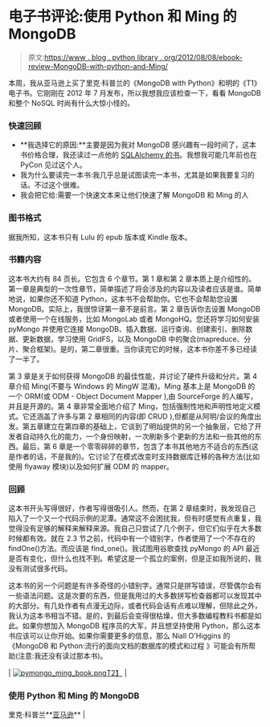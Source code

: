 # 电子书评论:使用 Python 和 Ming 的 MongoDB

> 原文:[https://www . blog . python library . org/2012/08/08/ebook-review-MongoDB-with-python-and-Ming/](https://www.blog.pythonlibrary.org/2012/08/08/ebook-review-mongodb-with-python-and-ming/)

本周，我从亚马逊上买了里克·科普兰的《MongoDB with Python》和明的《T1》电子书。它刚刚在 2012 年 7 月发布，所以我想我应该检查一下，看看 MongoDB 和整个 NoSQL 时尚有什么大惊小怪的。

### 快速回顾

*   **我选择它的原因:**主要是因为我对 MongoDB 感兴趣有一段时间了，这本书价格合理，我还读过一点他的 [SQLAlchemy 的书](http://www.amazon.com/gp/product/0596516142/ref=as_li_ss_tl?ie=UTF8&camp=1789&creative=390957&creativeASIN=0596516142&linkCode=as2&tag=thmovsthpy-20)。我想我可能几年前也在 PyCon 见过这个人。
*   我为什么要读完一本书:我几乎总是试图读完一本书，尤其是如果我要复习的话。不过这个很难。
*   我会把它给:需要一个快速文本来让他们快速了解 MongoDB 和 Ming 的人

### 图书格式

据我所知，这本书只有 Lulu 的 epub 版本或 Kindle 版本。

### 书籍内容

这本书大约有 84 页长。它包含 6 个章节。第 1 章和第 2 章本质上是介绍性的。第一章是典型的一次性章节，简单描述了将会涉及的内容以及读者应该是谁。简单地说，如果你还不知道 Python，这本书不会帮助你。它也不会帮助您设置 MongoDB。实际上，我很惊讶第一章不是前言。第 2 章告诉你去设置 MongoDB 或者使用一个在线服务，比如 MongoLab 或者 MongoHQ。您还将学习如何安装 pyMongo 并使用它连接 MongoDB、插入数据、运行查询、创建索引、删除数据、更新数据，学习使用 GridFS，以及 MongoDB 中的聚合(mapreduce、分片、聚合框架)。是的，第二章很重。当你读完它的时候，这本书你差不多已经读了一半了。

第 3 章是关于如何获得 MongoDB 的最佳性能，并讨论了硬件升级和分片。第 4 章介绍 Ming(不要与 Windows 的 MingW 混淆)。Ming 基本上是 MongoDB 的一个 ORM(或 ODM - Object Document Mapper ),由 SourceForge 的人编写，并且是开源的。第 4 章非常全面地介绍了 Ming，包括强制性地和声明性地定义模式。它还涵盖了许多与第 2 章相同的内容(即 CRUD ),但都是从阿明/会议的角度出发。第五章建立在第四章的基础上，它谈到了明灿提供的另一个抽象层，它给了开发者自动持久化的能力，一个身份映射，一次刷新多个更新的方法和一些其他的东西。最后，第 6 章是一个零零碎碎的章节，包含了本书其他地方不适合的东西(这是作者的话，不是我的)。它讨论了在模式改变时支持数据库迁移的各种方法(比如使用 flyaway 模块)以及如何扩展 ODM 的 mapper。

### 回顾

这本书开头写得很好，作者写得很吸引人。然而，在第 2 章结束时，我发现自己陷入了一个又一个代码示例的泥潭。通常这不会困扰我，但有时感觉有点重复，我觉得没有足够的解释来解释来源。我自己只尝试了几个例子，但它们似乎在大多数时候都有效。就在 2.3 节之前，代码中有一个错别字，作者使用了一个不存在的 findOne()方法。而应该是 find_one()。我试图用谷歌查找 pyMongo 的 API 最近是否有变化，但什么也找不到。希望这是一个孤立的案例，但是正如我所说的，我没有测试很多代码。

这本书的另一个问题是有许多奇怪的小错别字。通常只是拼写错误，尽管偶尔会有一些语法问题。这是次要的东西，但是我用过的大多数拼写检查器都可以发现其中的大部分。有几处作者有点漫无边际，或者代码会话有点难以理解，但除此之外，我认为这本书相当不错。是的，到最后会变得很枯燥，但大多数编程教科书都是如此。如果你想加入 MongoDB 程序员的大军，并且想坚持使用 Python，那么这本书应该可以让你开始。如果你需要更多的信息，那么 Niall O'Higgins 的《MongoDB 和 Python:流行的面向文档的数据库的模式和过程 》可能会有所帮助(注意:我还没有读过那本书)。

| [![](../Images/5f3d9d95e792ca5bde5047100b565409.png "pymongo_ming_book.png")T2】](https://www.blog.pythonlibrary.org/wp-content/uploads/2011/11/pymongo_ming_book.png) | 

### 使用 Python 和 Ming 的 MongoDB

里克·科普兰**[亚马逊](http://www.amazon.com/gp/product/B008O528IA/ref=as_li_ss_tl?ie=UTF8&camp=1789&creative=390957&creativeASIN=B008O528IA&linkCode=as2&tag=thmovsthpy-20)** |